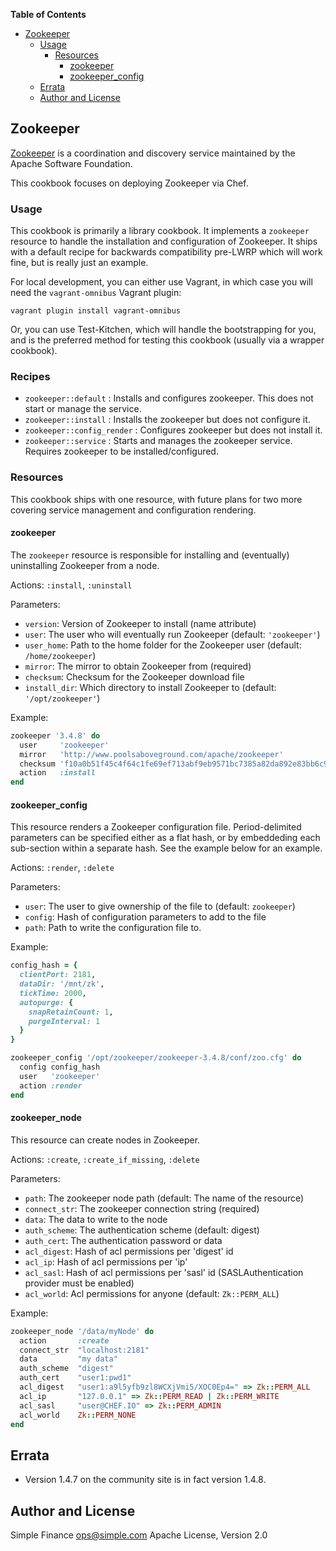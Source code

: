 **Table of Contents**

* [Zookeeper](#zookeeper)
    - [Usage](#usage)
        + [Resources](#resources)
            * [zookeeper](#zookeeper)
            * [zookeeper_config](#zookeeper_config)
    - [Errata](#errata)
    - [Author and License](#author-and-license)

## Zookeeper

[Zookeeper](http://zookeeper.apache.org/) is a coordination and discovery
service maintained by the Apache Software Foundation.

This cookbook focuses on deploying Zookeeper via Chef.

### Usage

This cookbook is primarily a library cookbook. It implements a `zookeeper`
resource to handle the installation and configuration of Zookeeper. It ships
with a default recipe for backwards compatibility pre-LWRP which will work
fine, but is really just an example.

For local development, you can either use Vagrant, in which case you will need
the `vagrant-omnibus` Vagrant plugin:

`vagrant plugin install vagrant-omnibus`

Or, you can use Test-Kitchen, which will handle the bootstrapping for you, and
is the preferred method for testing this cookbook (usually via a wrapper
cookbook).

### Recipes

* `zookeeper::default` : Installs and configures zookeeper. This does not start or manage the service.
* `zookeeper::install` : Installs the zookeeper but does not configure it.
* `zookeeper::config_render` : Configures zookeeper but does not install it.
* `zookeeper::service` : Starts and manages the zookeeper service. Requires zookeeper to be installed/configured.

### Resources

This cookbook ships with one resource, with future plans for two more covering
service management and configuration rendering.

#### zookeeper

The `zookeeper` resource is responsible for installing and (eventually)
uninstalling Zookeeper from a node.

Actions: `:install`, `:uninstall`

Parameters:

* `version`: Version of Zookeeper to install (name attribute)
* `user`: The user who will eventually run Zookeeper (default: `'zookeeper'`)
* `user_home`: Path to the home folder for the Zookeeper user (default: `/home/zookeeper`)
* `mirror`: The mirror to obtain Zookeeper from (required)
* `checksum`: Checksum for the Zookeeper download file
* `install_dir`: Which directory to install Zookeeper to (default: `'/opt/zookeeper'`)

Example:

``` ruby
zookeeper '3.4.8' do
  user     'zookeeper'
  mirror   'http://www.poolsaboveground.com/apache/zookeeper'
  checksum 'f10a0b51f45c4f64c1fe69ef713abf9eb9571bc7385a82da892e83bb6c965e90'
  action   :install
end
```

#### zookeeper_config

This resource renders a Zookeeper configuration file. Period-delimited
parameters can be specified either as a flat hash, or by embeddeding each
sub-section within a separate hash. See the example below for an example.

Actions: `:render`, `:delete`

Parameters:

* `user`: The user to give ownership of the file to (default: `zookeeper`)
* `config`: Hash of configuration parameters to add to the file
* `path`: Path to write the configuration file to.

Example:

``` ruby
config_hash = {
  clientPort: 2181, 
  dataDir: '/mnt/zk', 
  tickTime: 2000,
  autopurge: {
    snapRetainCount: 1,
    purgeInterval: 1
  }
}

zookeeper_config '/opt/zookeeper/zookeeper-3.4.8/conf/zoo.cfg' do
  config config_hash
  user   'zookeeper'
  action :render
end
```

#### zookeeper_node

This resource can create nodes in Zookeeper.

Actions: `:create`, `:create_if_missing`, `:delete`

Parameters:

* `path`: The zookeeper node path (default: The name of the resource)
* `connect_str`: The zookeeper connection string (required)
* `data`: The data to write to the node
* `auth_scheme`: The authentication scheme (default: digest)
* `auth_cert`: The authentication password or data
* `acl_digest`: Hash of acl permissions per 'digest' id
* `acl_ip`: Hash of acl permissions per 'ip'
* `acl_sasl`: Hash of acl permissions per 'sasl' id (SASLAuthentication provider must be enabled)
* `acl_world`: Acl permissions for anyone (default: `Zk::PERM_ALL`)

Example:

``` ruby
zookeeper_node '/data/myNode' do
  action       :create
  connect_str  "localhost:2181"
  data         "my data"
  auth_scheme  "digest"
  auth_cert    "user1:pwd1"
  acl_digest   "user1:a9l5yfb9zl8WCXjVmi5/XOC0Ep4=" => Zk::PERM_ALL
  acl_ip       "127.0.0.1" => Zk::PERM_READ | Zk::PERM_WRITE
  acl_sasl     "user@CHEF.IO" => Zk::PERM_ADMIN
  acl_world    Zk::PERM_NONE
end
```

## Errata

* Version 1.4.7 on the community site is in fact version 1.4.8.

## Author and License

Simple Finance <ops@simple.com>
Apache License, Version 2.0

